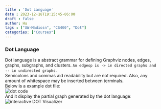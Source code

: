 ```yaml
---
title : 'Dot Language'
date : 2023-12-18T19:15:45-06:00
draft : false
author: Hu
tags : ["UW-Madiosn", "CS400", "Dot"]
categories: ["Courses"]
---
```


### Dot Language  
Dot language is a abstract grammar for defining Graphviz nodes, edges, graphs, subgraphs, and clusters.
`An edgeop is -> in directed graphs and -- in undirected graphs`.  
Semicolons and commas aid readability but are not required. Also, any amount of whitespace may be inserted between terminals.  
Below is a example dot file:  
![dot code](/img/dot.png)  
And it display the partial graph generated by the dot language:  
![interactive DOT Visualizer](/img/dotg.png)

